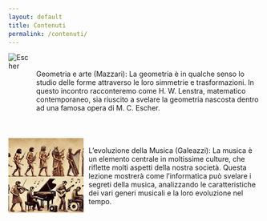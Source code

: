 ```yaml
---
layout: default
title: Contenuti
permalink: /contenuti/
---
```

<div style="display: flex; flex-wrap: wrap; gap: 20px;">

  <!-- Primo blocco: Immagine e Descrizione -->
  <div style="display: flex; align-items: center; gap: 10px; width: 100%;">
    <img src="nicola_spiega.jpg" alt="Escher" style="width: 150px; height: 150px; object-fit: cover;">
    <p style="margin: 0;"> Geometria e arte (Mazzari): La geometria è in qualche senso lo studio delle forme
attraverso le loro simmetrie e trasformazioni. In questo incontro racconteremo come H. W.
Lenstra, matematico contemporaneo, sia riuscito a svelare la geometria nascosta dentro ad una
famosa opera di M. C. Escher.
</p>
  </div>

  <!-- Secondo blocco: Immagine e Descrizione -->
  <div style="display: flex; align-items: center; gap: 10px; width: 100%;">
    <img src="music_evolution.jpeg" alt="Music Evolution" style="width: 150px; height: 150px; object-fit: cover;">
    <p style="margin: 0;"> L’evoluzione della Musica (Galeazzi): La musica è un elemento centrale in moltissime
culture, che riflette molti aspetti della nostra società. Questa lezione mostrerà come
l’informatica può svelare i segreti della musica, analizzando le caratteristiche dei vari generi
musicali e la loro evoluzione nel tempo.
  </p>
  </div>

</div>
